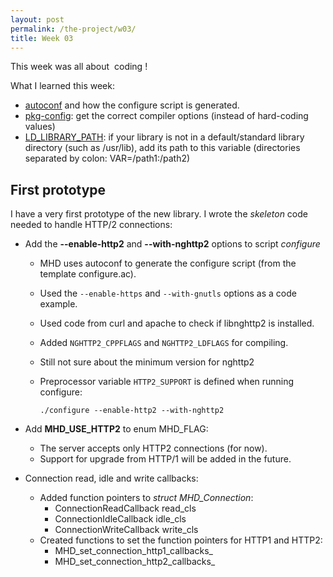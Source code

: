 ```yaml
---
layout: post
permalink: /the-project/w03/
title: Week 03
---
```


This week was all about <span class="Emoji Emoji--forLinks" style="background-image:url('{{ site.baseurl }}static/img/sparkles.png')" title="Sparkles" aria-label="Emoji: Sparkles">&nbsp;</span>coding<span class="Emoji Emoji--forLinks" style="background-image:url('{{ site.baseurl }}static/img/sparkles.png')" title="Sparkles" aria-label="Emoji: Sparkles">&nbsp;</span>!

What I learned this week:

  - [autoconf](https://www.gnu.org/software/autoconf/manual/autoconf.html) and how the configure script is generated.
  - [pkg-config](https://www.freedesktop.org/wiki/Software/pkg-config/): get
    the correct compiler options (instead of hard-coding values)
  - [LD_LIBRARY_PATH](http://tldp.org/HOWTO/Program-Library-HOWTO/shared-libraries.html#AEN80):
    if your library is not in a default/standard library directory (such as /usr/lib),
    add its path to this variable (directories separated by colon: VAR=/path1:/path2)

## First prototype

I have a very first prototype of the new library.
I wrote the *skeleton* code needed to handle HTTP/2 connections:

  * Add the **--enable-http2** and **--with-nghttp2** options to script *configure*
    - MHD uses autoconf to generate the configure script (from the template configure.ac).
    - Used the `--enable-https` and `--with-gnutls` options as a code example.
    - Used code from curl and apache to check if libnghttp2 is installed.
    - Added `NGHTTP2_CPPFLAGS` and `NGHTTP2_LDFLAGS` for compiling.
    - <span class="note-08">Still not sure about the minimum version for nghttp2</span>
    - Preprocessor variable `HTTP2_SUPPORT` is defined when running configure:

      ~~~~~~~~~~~~
      ./configure --enable-http2 --with-nghttp2    
      ~~~~~~~~~~~~

  * Add **MHD_USE_HTTP2** to enum MHD_FLAG:
    - The server accepts only HTTP2 connections (for now).
    - Support for upgrade from HTTP/1 will be added in the future.

  * Connection read, idle and write callbacks:
    - Added function pointers to *struct MHD_Connection*:
      - ConnectionReadCallback read_cls
      - ConnectionIdleCallback idle_cls
      - ConnectionWriteCallback write_cls
    - Created functions to set the function pointers for HTTP1 and HTTP2:
      - MHD_set_connection_http1_callbacks_
      - MHD_set_connection_http2_callbacks_
